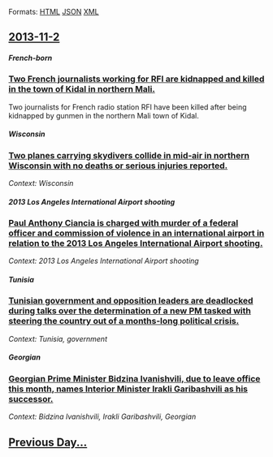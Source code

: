 
Formats: [HTML](2013/11/2/index.html)  [JSON](2013/11/2/index.json)  [XML](2013/11/2/index.xml)  

## [2013-11-2](/news/2013/11/2/index.md)

##### French-born
### [Two French journalists working for RFI are kidnapped and killed in the town of Kidal in northern Mali. ](/news/2013/11/2/two-french-journalists-working-for-rfi-are-kidnapped-and-killed-in-the-town-of-kidal-in-northern-mali.md)
Two journalists for French radio station RFI have been killed after being kidnapped by gunmen in the northern Mali town of Kidal.

##### Wisconsin
### [Two planes carrying skydivers collide in mid-air in northern Wisconsin with no deaths or serious injuries reported. ](/news/2013/11/2/two-planes-carrying-skydivers-collide-in-mid-air-in-northern-wisconsin-with-no-deaths-or-serious-injuries-reported.md)
_Context: Wisconsin_

##### 2013 Los Angeles International Airport shooting
### [Paul Anthony Ciancia is charged with murder of a federal officer and commission of violence in an international airport in relation to the 2013 Los Angeles International Airport shooting. ](/news/2013/11/2/paul-anthony-ciancia-is-charged-with-murder-of-a-federal-officer-and-commission-of-violence-in-an-international-airport-in-relation-to-the-2.md)
_Context: 2013 Los Angeles International Airport shooting_

##### Tunisia
### [Tunisian government and opposition leaders are deadlocked during talks over the determination of a new PM tasked with steering the country out of a months-long political crisis. ](/news/2013/11/2/tunisian-government-and-opposition-leaders-are-deadlocked-during-talks-over-the-determination-of-a-new-pm-tasked-with-steering-the-country-o.md)
_Context: Tunisia, government_

#####  Georgian
### [Georgian Prime Minister Bidzina Ivanishvili, due to leave office this month, names Interior Minister Irakli Garibashvili as his successor. ](/news/2013/11/2/georgian-prime-minister-bidzina-ivanishvili-due-to-leave-office-this-month-names-interior-minister-irakli-garibashvili-as-his-successor.md)
_Context: Bidzina Ivanishvili, Irakli Garibashvili,  Georgian_

## [Previous Day...](/news/2013/11/1/index.md)

